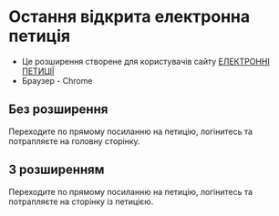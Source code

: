 # Остання відкрита електронна петиція

- Це розширення створене для користувачів сайту [ЕЛЕКТРОННІ ПЕТИЦІЇ](https://petition.president.gov.ua/)
- Браузер - Chrome

## Без розширення
Переходите по прямому посиланню на петицію, логінитесь та потрапляєте на головну сторінку.

## З розширенням
Переходите по прямому посиланню на петицію, логінитесь та потрапляєте на сторінку із петицією.
